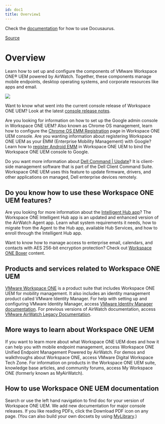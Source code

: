 ```yaml
---
id: doc1
title: Overview1
---
```


Check the [documentation](https://docusaurus.io) for how to use Docusaurus.

[Source](https://docs.vmware.com/en/VMware-Workspace-ONE-UEM/index.html "Permalink to VMware Workspace ONE UEM Documentation")

# Overview

Learn how to set up and configure the components of VMware Workspace ONE® UEM powered by AirWatch. Together, these components manage mobile endpoints, desktop operating systems, and corporate resources like apps and email.

![][1]

Want to know what went into the current console release of Workspace ONE UEM? Look at the latest [console release notes][2].

Are you looking for information on how to set up the Google admin console in Workspace ONE UEM? Also known as Chrome OS management, learn how to configure the [Chrome OS EMM Registration][3] page in Workspace ONE UEM console. Are you wanting information about registering Workspace ONE UEM as your EMM (Enterprise Mobility Management) with Google? Learn how to [register Android EMM][4] in Workspace ONE UEM to bind the Workspace ONE UEM console to Google.

Do you want more information about [Dell Command | Update][5]? It is client-side management software that is part of the Dell Client Command Suite. Workspace ONE UEM uses this feature to update firmware, drivers, and other applications on managed, Dell enterprise devices remotely.

## Do you know how to use these Workspace ONE UEM features?

Are you looking for more information about the [Intelligent Hub app][6]? The Workspace ONE Intelligent Hub app is an updated and enhanced version of the AirWatch Agent app. Learn what system requirements it needs, how to migrate from the Agent to the Hub app, available Hub Services, and how to enroll through the Intelligent Hub app.

Want to know how to manage access to enterprise email, calendars, and contacts with AES 256-bit encryption protection? Check out [Workspace ONE Boxer][7] content.

## Products and services related to Workspace ONE UEM

[VMware Workspace ONE][8] is a product suite that includes Workspace ONE UEM for mobility management. It also includes an identity management product called VMware Identity Manager. For help with setting up and configuring VMware Identity Manager, access [VMware Identity Manager documentation][9]. For previous versions of AirWatch documentation, access [VMware AirWatch Legacy Documentation][10].

## More ways to learn about Workspace ONE UEM
If you want to learn more about what Workspace ONE UEM does and how it can help you with mobile endpoint management, access Workspace ONE Unified Endpoint Management Powered by AirWatch.
For demos and walkthroughs about Workspace ONE, access VMware Digital Workspace Tech Zone.
For information on products in the Workspace ONE UEM suite, knowledge base articles, and community forums, access My Workspace ONE (formerly known as MyAirWatch).

## How to use Workspace ONE UEM documentation

Search or use the left hand navigation to find doc for your version of Workspace ONE UEM. We add new documentation for major console releases. If you like reading PDFs, click the Download PDF icon on any page. (You can also build your own docsets by using [MyLibrary][11].)

[1]: https://docs.vmware.com/images/GUID-6883719D-7021-4612-9DDA-1D2A3D58FBDF-high.png
[2]: https://docs.vmware.com/en/VMware-Workspace-ONE-UEM/1907/rn/VMware-Workspace-ONE-UEM-Release-Notes-1907.html
[3]: https://docs.vmware.com/en/VMware-Workspace-ONE-UEM/1907/Chrome_-OS_Platform/GUID-AWT-CHROMEOS-CONSOLESETUP.html
[4]: https://docs.vmware.com/en/VMware-Workspace-ONE-UEM/1907/Android_Platform/GUID-AWT-SETUP-CONCEPT.html
[5]: https://docs.vmware.com/en/VMware-Workspace-ONE-UEM/1907/Windows_Desktop_Device_Management/GUID-AWT-DELLCOMMANDUPDATEOVW.html
[6]: https://docs.vmware.com/en/VMware-Workspace-ONE/services/intelligent-hub_IDM/GUID-75EA2BD6-C631-468D-A578-0CBDB29CF9AD.html
[7]: https://docs.vmware.com/en/VMware-Workspace-ONE-UEM/services/Boxer_Admin_Guide/GUID-AWT-BOXER-INTRODUCTION.html
[8]: https://docs.vmware.com/en/VMware-Workspace-ONE/index.html
[9]: https://docs.vmware.com/VMware-Identity-Manager/index.html
[10]: https://docs.vmware.com/en/VMware-AirWatch/index.html
[11]: https://docs.vmware.com/login.html
